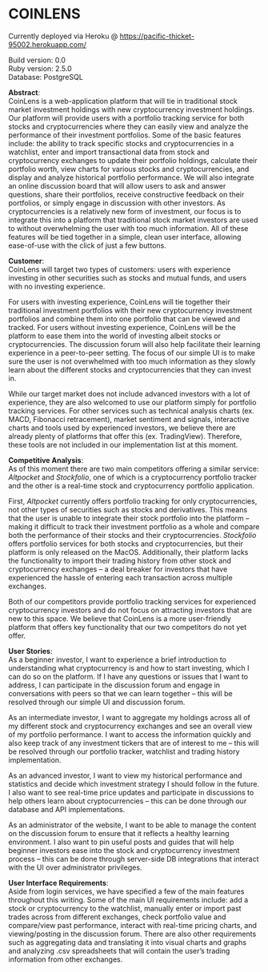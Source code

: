# COINLENS

Currently deployed via Heroku @ https://pacific-thicket-95002.herokuapp.com/

Build version: 0.0  
Ruby version: 2.5.0  
Database: PostgreSQL  

**Abstract**:  
CoinLens is a web-application platform that will tie in traditional stock market investment holdings with new cryptocurrency investment holdings. Our platform will provide users with a portfolio tracking service for both stocks and cryptocurrencies where they can easily view and analyze the performance of their investment portfolios. Some of the basic features include: the ability to track specific stocks and cryptocurrencies in a watchlist, enter and import transactional data from stock and cryptocurrency exchanges to update their portfolio holdings, calculate their portfolio worth, view charts for various stocks and cryptocurrencies, and display and analyze historical portfolio performance. We will also integrate an online discussion board that will allow users to ask and answer questions, share their portfolios, receive constructive feedback on their portfolios, or simply engage in discussion with other investors. As cryptocurrencies is a relatively new form of investment, our focus is to integrate this into a platform that traditional stock market investors are used to without overwhelming the user with too much information. All of these features will be tied together in a simple, clean user interface, allowing ease-of-use with the click of just a few buttons.

**Customer**:  
CoinLens will target two types of customers: users with experience investing in other securities such as stocks and mutual funds, and users with no investing experience.

For users with investing experience, CoinLens will tie together their traditional investment portfolios with their new cryptocurrency investment portfolios and combine them into one portfolio that can be viewed and tracked. For users without investing experience, CoinLens will be the platform to ease them into the world of investing albeit stocks or cryptocurrencies. The discussion forum will also help facilitate their learning experience in a peer-to-peer setting. The focus of our simple UI is to make sure the user is not overwhelmed with too much information as they slowly learn about the different stocks and cryptocurrencies that they can invest in.

While our target market does not include advanced investors with a lot of experience, they are also welcomed to use our platform simply for portfolio tracking services. For other services such as technical analysis charts (ex. MACD, Fibonacci retracement), market sentiment and signals, interactive charts and tools used by experienced investors, we believe there are already plenty of platforms that offer this (ex. TradingView). Therefore, these tools are not included in our implementation list at this moment.

**Competitive Analysis**:  
As of this moment there are two main competitors offering a similar service: *Altpocket* and *Stockfolio*, one of which is a cryptocurrency portfolio tracker and the other is a real-time stock and cryptocurrency portfolio application. 

First, *Altpocket* currently offers portfolio tracking for only cryptocurrencies, not other types of securities such as stocks and derivatives. This means that the user is unable to integrate their stock portfolio into the platform – making it difficult to track their investment portfolio as a whole and compare both the performance of their stocks and their cryptocurrencies. *Stockfolio* offers portfolio services for both stocks and cryptocurrencies, but their platform is only released on the MacOS. Additionally, their platform lacks the functionality to import their trading history from other stock and cryptocurrency exchanges – a deal breaker for investors that have experienced the hassle of entering each transaction across multiple exchanges. 

Both of our competitors provide portfolio tracking services for experienced cryptocurrency investors and do not focus on attracting investors that are new to this space. We believe that CoinLens is a more user-friendly platform that offers key functionality that our two competitors do not yet offer.

**User Stories**:  
As a beginner investor, I want to experience a brief introduction to understanding what cryptocurrency is and how to start investing, which I can do so on the platform. If I have any questions or issues that I want to address, I can participate in the discussion forum and engage in conversations with peers so that we can learn together – this will be resolved through our simple UI and discussion forum.

As an intermediate investor, I want to aggregate my holdings across all of my different stock and cryptocurrency exchanges and see an overall view of my portfolio performance. I want to access the information quickly and also keep track of any investment tickers that are of interest to me – this will be resolved through our portfolio tracker, watchlist and trading history implementation.

As an advanced investor, I want to view my historical performance and statistics and decide which investment strategy I should follow in the future. I also want to see real-time price updates and participate in discussions to help others learn about cryptocurrencies – this can be done through our database and API implementations.

As an administrator of the website, I want to be able to manage the content on the discussion forum to ensure that it reflects a healthy learning environment. I also want to pin useful posts and guides that will help beginner investors ease into the stock and cryptocurrency investment process – this can be done through server-side DB integrations that interact with the UI over administrator privileges. 

**User Interface Requirements**:  
Aside from login services, we have specified a few of the main features throughout this writing. Some of the main UI requirements include: add a stock or cryptocurrency to the watchlist, manually enter or import past trades across from different exchanges, check portfolio value and compare/view past performance, interact with real-time pricing charts, and viewing/posting in the discussion forum. There are also other requirements such as aggregating data and translating it into visual charts and graphs and analyzing .csv spreadsheets that will contain the user’s trading information from other exchanges.
